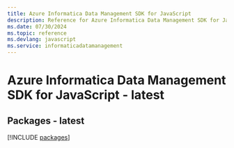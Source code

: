 ```yaml
---
title: Azure Informatica Data Management SDK for JavaScript
description: Reference for Azure Informatica Data Management SDK for JavaScript
ms.date: 07/30/2024
ms.topic: reference
ms.devlang: javascript
ms.service: informaticadatamanagement
---
```

# Azure Informatica Data Management SDK for JavaScript - latest
## Packages - latest
[!INCLUDE [packages](informatica-data-management-index.md)]